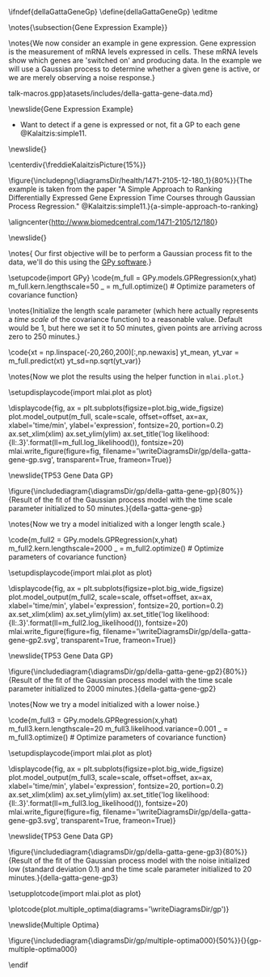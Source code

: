 \ifndef{dellaGattaGeneGp}
\define{dellaGattaGeneGp}
\editme

\notes{\subsection{Gene Expression Example}}

\notes{We now consider an example in gene expression. Gene expression is the measurement of mRNA levels expressed in cells. These mRNA levels show which genes are 'switched on' and producing data. In the example we will use a Gaussian process to determine whether a given gene is active, or we are merely observing a noise response.}

talk-macros.gpp}atasets/includes/della-gatta-gene-data.md}

\newslide{Gene Expression Example}

* Want to detect if a gene is expressed or not, fit a GP to each gene @Kalaitzis:simple11.

\newslide{}

\centerdiv{\freddieKalaitzisPicture{15%}}

\figure{\includepng{\diagramsDir/health/1471-2105-12-180_1}{80%}}{The example is taken from the paper "A Simple Approach to Ranking Differentially Expressed Gene Expression Time Courses through Gaussian Process Regression." @Kalaitzis:simple11.}{a-simple-approach-to-ranking}

\aligncenter{<http://www.biomedcentral.com/1471-2105/12/180>}

\newslide{}

\notes{
Our first objective will be to perform a Gaussian process fit to the data, we'll do this using the [GPy software](https://github.com/SheffieldML/GPy).}

\setupcode{import GPy}
\code{m_full = GPy.models.GPRegression(x,yhat)
m_full.kern.lengthscale=50
_ = m_full.optimize() # Optimize parameters of covariance function}

\notes{Initialize the length scale parameter (which here actually represents a *time scale* of the covariance function) to a reasonable value. Default would be 1, but here we set it to 50 minutes, given points are arriving across zero to 250 minutes.}

\code{xt = np.linspace(-20,260,200)[:,np.newaxis]
yt_mean, yt_var = m_full.predict(xt)
yt_sd=np.sqrt(yt_var)}

\notes{Now we plot the results using the helper function in `mlai.plot`.}

\setupdisplaycode{import mlai.plot as plot}

\displaycode{fig, ax = plt.subplots(figsize=plot.big_wide_figsize)
plot.model_output(m_full, scale=scale, offset=offset, ax=ax, xlabel='time/min', ylabel='expression', fontsize=20, portion=0.2)
ax.set_xlim(xlim)
ax.set_ylim(ylim)
ax.set_title('log likelihood: {ll:.3}'.format(ll=m_full.log_likelihood()), fontsize=20)
mlai.write_figure(figure=fig,
                  filename='\writeDiagramsDir/gp/della-gatta-gene-gp.svg', 
                  transparent=True, frameon=True)}

\newslide{TP53 Gene Data GP}

\figure{\includediagram{\diagramsDir/gp/della-gatta-gene-gp}{80%}}{Result of the fit of the Gaussian process model with the time scale parameter initialized to 50 minutes.}{della-gatta-gene-gp}

\notes{Now we try a model initialized with a longer length scale.}

\code{m_full2 = GPy.models.GPRegression(x,yhat)
m_full2.kern.lengthscale=2000
_ = m_full2.optimize() # Optimize parameters of covariance function}

\setupdisplaycode{import mlai.plot as plot}

\displaycode{fig, ax = plt.subplots(figsize=plot.big_wide_figsize)
plot.model_output(m_full2, scale=scale, offset=offset, ax=ax, xlabel='time/min', ylabel='expression', fontsize=20, portion=0.2)
ax.set_xlim(xlim)
ax.set_ylim(ylim)
ax.set_title('log likelihood: {ll:.3}'.format(ll=m_full2.log_likelihood()), fontsize=20)
mlai.write_figure(figure=fig,
                  filename='\writeDiagramsDir/gp/della-gatta-gene-gp2.svg', 
                  transparent=True, frameon=True)}

\newslide{TP53 Gene Data GP}

\figure{\includediagram{\diagramsDir/gp/della-gatta-gene-gp2}{80%}}{Result of the fit of the Gaussian process model with the time scale parameter initialized to 2000 minutes.}{della-gatta-gene-gp2}

\notes{Now we try a model initialized with a lower noise.}

\code{m_full3 = GPy.models.GPRegression(x,yhat)
m_full3.kern.lengthscale=20
m_full3.likelihood.variance=0.001
_ = m_full3.optimize() # Optimize parameters of covariance function}

\setupdisplaycode{import mlai.plot as plot}

\displaycode{fig, ax = plt.subplots(figsize=plot.big_wide_figsize)
plot.model_output(m_full3, scale=scale, offset=offset, ax=ax, xlabel='time/min', ylabel='expression', fontsize=20, portion=0.2)
ax.set_xlim(xlim)
ax.set_ylim(ylim)
ax.set_title('log likelihood: {ll:.3}'.format(ll=m_full3.log_likelihood()), fontsize=20)
mlai.write_figure(figure=fig,
                  filename='\writeDiagramsDir/gp/della-gatta-gene-gp3.svg', 
                  transparent=True, frameon=True)}

\newslide{TP53 Gene Data GP}

\figure{\includediagram{\diagramsDir/gp/della-gatta-gene-gp3}{80%}}{Result of the fit of the Gaussian process model with the noise initialized low (standard deviation 0.1) and the time scale parameter initialized to 20 minutes.}{della-gatta-gene-gp3}


\setupplotcode{import mlai.plot as plot}

\plotcode{plot.multiple_optima(diagrams='\writeDiagramsDir/gp')}

\newslide{Multiple Optima}

\figure{\includediagram{\diagramsDir/gp/multiple-optima000}{50%}}{}{gp-multiple-optima000}

<!--\newslide{Multiple Optima}

\includediagram{\diagramsDir/gp/multiple-optima001}-->

\endif
